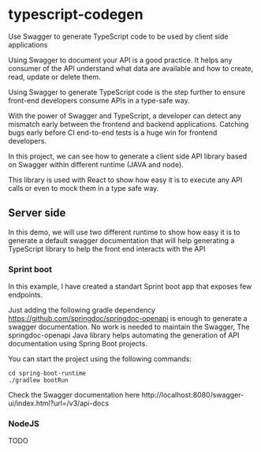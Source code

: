# typescript-codegen

Use Swagger to generate TypeScript code to be used by client side applications

Using Swagger to document your API is a good practice. It helps any consumer of the API understand what data are available and how to create, read, update or delete them.

Using Swagger to generate TypeScript code is the step further to ensure front-end developers consume APIs in a type-safe way.

With the power of Swagger and TypeScript, a developer can detect any mismatch early between the frontend and backend applications. Catching bugs early before CI end-to-end tests is a huge win for frontend developers.

In this project, we can see how to generate a client side API library based on Swagger within different runtime (JAVA and node).

This library is used with React to show how easy it is to execute any API calls or even to mock them in a type safe way.

## Server side

In this demo, we will use two different runtime to show how easy it is to generate a default swagger documentation that
will help generating a TypeScript library to help the front end interacts with the API

### Sprint boot

In this example, I have created a standart Sprint boot app that exposes few endpoints.

Just adding the following gradle dependency https://github.com/springdoc/springdoc-openapi is enough to generate a swagger documentation. No work is needed to maintain the Swagger, The springdoc-openapi Java library helps automating the generation of API documentation using Spring Boot projects.

You can start the project using the following commands:

```
cd spring-boot-runtime
./gradlew bootRun
```

Check the Swagger documentation here http://localhost:8080/swagger-ui/index.html?url=/v3/api-docs

### NodeJS

TODO
